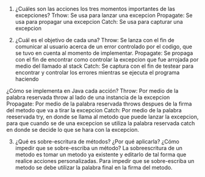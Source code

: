 1. ¿Cuáles son las acciones los tres momentos importantes de las excepciones?
Trhow: Se usa para lanzar una excepcion 
Propagate: Se usa para propagar una excepcion
Catch: Se usa para capturar una excepcion

2. ¿Cuál es el objetivo de cada una? 
Throw: Se lanza con el fin de comunicar al usuario acerca de un error controlado por el codigo, que se tuvo en cuenta al momento de implementar.
Propagate: Se propaga con el fin de encontrar como controlar la excepcion que fue arrojada por medio del llamado al stack
Catch: Se captura con el fin de testear para encontrar y controlar los errores mientras se ejecuta el programa haciendo 

  ¿Cómo se implementa en Java cada acción?
 Throw: Por medio de la palabra reservada throw al lado de una instancia de la excepcion
 Propagate: Por medio de la palabra reservada throws despues de la firma del metodo que va a tirar la excepcion
 Catch: Por medio de la palabra reeservada try, en donde se llama al metodo que puede lanzar la excepcion, 
 para que cuando se de una excepcion se utiliza la palabra reservada catch en donde se decide lo que se hara con la excepcion.
 
 

3. ¿Qué es sobre-escritura de métodos? ¿Por qué aplicarla? ¿Cómo impedir que se sobre-escriba un método?
La sobreescritura de un metodo es tomar un metodo ya existente y editarlo de tal forma que realice acciones personalizadas.
Para impedir que se sobre-escriba un metodo se debe utilizar la palabra final en la firma del metodo.
